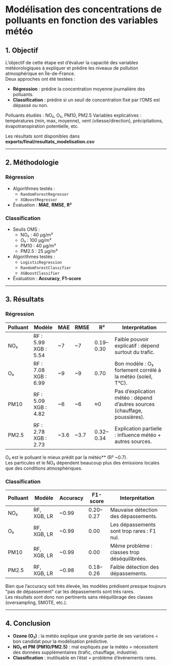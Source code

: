 # Modélisation des concentrations de polluants en fonction des variables météo

## 1. Objectif
L’objectif de cette étape est d’évaluer la capacité des variables météorologiques à expliquer et prédire les niveaux de pollution atmosphérique en Île-de-France.  
Deux approches ont été testées :
- **Régression** : prédire la concentration moyenne journalière des polluants.  
- **Classification** : prédire si un seuil de concentration fixé par l’OMS est dépassé ou non.  

Polluants étudiés : NO₂, O₃, PM10, PM2.5
Variables explicatives : températures (min, max, moyenne), vent (vitesse/direction), précipitations, évapotranspiration potentielle, etc.

Les résultats sont disponibles dans **exports/final/resultats_modelisation.csv**

---

## 2. Méthodologie
### Régression
- Algorithmes testés :  
  - `RandomForestRegressor`  
  - `XGBoostRegressor`  
- Évaluation : **MAE**, **RMSE**, **R²**  

### Classification
- Seuils OMS :  
  - NO₂ : 40 µg/m³  
  - O₃ : 100 µg/m³  
  - PM10 : 40 µg/m³  
  - PM2.5 : 25 µg/m³  
- Algorithmes testés :  
  - `LogisticRegression`  
  - `RandomForestClassifier`  
  - `XGBoostClassifier`  
- Évaluation : **Accuracy**, **F1-score**

---

## 3. Résultats

### Régression
| Polluant | Modèle        | MAE   | RMSE  | R²    | Interprétation |
|----------|--------------|-------|-------|-------|----------------|
| NO₂  | RF : 5.99<br>XGB : 5.54 | ~7 | ~7 | 0.19–0.30 | Faible pouvoir explicatif : dépend surtout du trafic. |
| O₃   | RF : 7.08<br>XGB : 6.99 | ~9 | ~9 | 0.70 | Bon modèle : O₃ fortement corrélé à la météo (soleil, T°C). |
| PM10 | RF : 5.09<br>XGB : 4.82 | ~6 | ~6 | ≈0 | Pas d’explication météo : dépend d’autres sources (chauffage, poussières). |
| PM2.5| RF : 2.78<br>XGB : 2.73 | ~3.6 | ~3.7 | 0.32–0.34 | Explication partielle : influence météo + autres sources. |

O₃ est le polluant le mieux prédit par la météo** (R² ~0.7).  
Les particules et le NO₂ dépendent beaucoup plus des émissions locales que des conditions atmosphériques.  

### Classification
| Polluant | Modèle        | Accuracy | F1-score | Interprétation |
|----------|--------------|----------|----------|----------------|
| NO₂  | RF, XGB, LR  | ~0.99    | 0.20–0.27 | Mauvaise détection des dépassements. |
| O₃   | RF, XGB, LR  | ~0.99    | 0.00 | Les dépassements sont trop rares : F1 nul. |
| PM10 | RF, XGB, LR  | ~0.99    | 0.00 | Même problème : classes trop déséquilibrées. |
| PM2.5| RF, XGB, LR  | ~0.98    | 0.18–0.26 | Faible détection des dépassements. |

Bien que l’accuracy soit très élevée, les modèles prédisent presque toujours "pas de dépassement" car les dépassements sont très rares.  
Les résultats sont donc non pertinents sans rééquilibrage des classes (oversampling, SMOTE, etc.).  

---

## 4. Conclusion
- **Ozone (O₃)** : la météo explique une grande partie de ses variations = bon candidat pour la modélisation prédictive.  
- **NO₂ et PM (PM10/PM2.5)** : mal expliqués par la météo = nécessitent des données supplémentaires (trafic, chauffage, industrie).  
- **Classification** : inutilisable en l’état = problème d’événements rares.  
